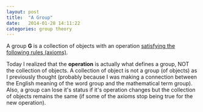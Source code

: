 ```yaml
---
layout: post
title:  "A Group"
date:   2014-01-28 14:11:22
categories: group theory
---
```


A group **G** is a collection of objects with an operation [satisfying the
following rules (axioms)](http://nrich.maths.org/1422).

Today I realized that the **operation** is actually what defines a group, NOT
the collection of objects. A collection of object is not a group (of objects)
as I previously thought (probably because I was making a connection between the
English meaning of the word group and the mathematical term group). Also, a
group can lose it's status if it's operation changes but the collection of
objects remains the same (if some of the axioms stop being true for the new
operation).
